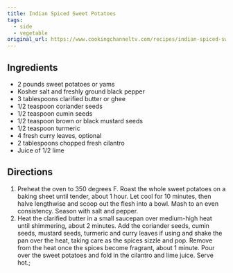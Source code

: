 ```yaml
---
title: Indian Spiced Sweet Potatoes
tags:
  - side
  - vegetable
original_url: https://www.cookingchanneltv.com/recipes/indian-spiced-sweet-potatoes-1962313
---
```


## Ingredients

* 2 pounds sweet potatoes or yams
* Kosher salt and freshly ground black pepper
* 3 tablespoons clarified butter or ghee
* 1/2 teaspoon coriander seeds
* 1/2 teaspoon cumin seeds
* 1/2 teaspoon brown or black mustard seeds
* 1/2 teaspoon turmeric
* 4 fresh curry leaves, optional
* 2 tablespoons chopped fresh cilantro
* Juice of 1/2 lime

## Directions

1. Preheat the oven to 350 degrees F. Roast the whole sweet potatoes on a baking sheet until tender, about 1 hour. Let cool for 10 minutes, then halve lengthwise and scoop out the flesh into a bowl. Mash to an even consistency. Season with salt and pepper. 
1. Heat the clarified butter in a small saucepan over medium-high heat until shimmering, about 2 minutes. Add the coriander seeds, cumin seeds, mustard seeds, turmeric and curry leaves if using and shake the pan over the heat, taking care as the spices sizzle and pop. Remove from the heat once the spices become fragrant, about 1 minute. Pour over the sweet potatoes and fold in the cilantro and lime juice. Serve hot.;